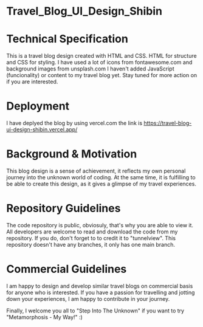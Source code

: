 # Travel_Blog_UI_Design_Shibin

# Technical Specification 
This is a travel blog design created with HTML and CSS. HTML for structure and CSS for styling. I have used a lot of icons from fontawesome.com and background images from unsplash.com 
I haven't added JavaScript (funcionality) or content to my travel blog yet. Stay tuned for more action on if you are interested. 

# Deployment
I have deplyed the blog by using vercel.com the link is https://travel-blog-ui-design-shibin.vercel.app/ 

# Background & Motivation 
This blog design is a sense of achievement, it reflects my own personal journey into the unknown world of coding. At the same time, it is fulfilling to be able to create this design, as it gives a glimpse of my travel experiences. 

# Repository Guidelines
The code repository is public, obviosuly, that's why you are able to view it. All developers are welcome to read and download the code from my repository. If you do, don't forget to to credit it to "tunnelview". This repository doesn't have any branches, it only has one main branch. 

# Commercial Guidelines
I am happy to design and develop similar travel blogs on commercial basis for anyone who is interested. If you have a passion for travelling and jotting down your experiences, I am happy to contribute in your journey. 

Finally, I welcome you all to "Step Into The Unknown" if you want to try "Metamorphosis - My Way!" :)